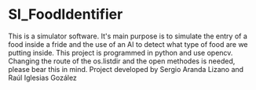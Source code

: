 # SI_FoodIdentifier
This is a simulator software.
It's main purpose is to simulate the entry of a food inside a fride and the use of an AI to detect what type of food are we putting inside.
This project is programmed in python and use opencv.
Changing the route of the os.listdir and the open methodes is needed, please bear this in mind.
Project developed by Sergio Aranda Lizano and Raúl Iglesias Gozález

